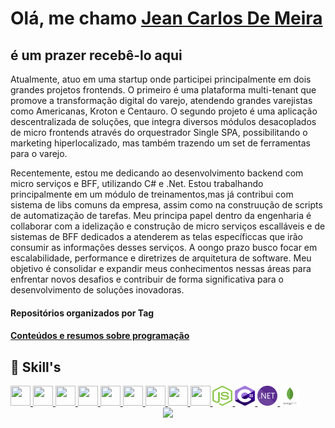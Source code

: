 # Olá, me chamo [Jean Carlos De Meira](https://www.linkedin.com/in/jeanmeira/)

## é um prazer recebê-lo aqui

Atualmente, atuo em uma startup onde participei principalmente em dois grandes projetos frontends. O primeiro é uma plataforma multi-tenant que promove a transformação digital do varejo, atendendo grandes varejistas como Americanas, Kroton e Centauro. O segundo projeto é uma aplicação descentralizada de soluções, que integra diversos módulos desacoplados de micro frontends através do orquestrador Single SPA, possibilitando o marketing hiperlocalizado, mas também trazendo um set de ferramentas para o varejo.

Recentemente, estou me dedicando ao desenvolvimento backend com micro serviços e BFF, utilizando C# e .Net. Estou trabalhando principalmente em um módulo de treinamentos,mas já contribui com sistema de libs comuns da empresa, assim como na  construução de scripts de automatização de tarefas. Meu principa papel dentro da engenharia é collaborar com a idelização e construção de micro serviços escalláveis e de sistemas de BFF dedicados a atenderem as telas específiccas que irão consumir as informações desses serviços. A oongo prazo busco focar em escalabilidade, performance e diretrizes de arquitetura de software. Meu objetivo é consolidar e expandir meus conhecimentos nessas áreas para enfrentar novos desafios e contribuir de forma significativa para o desenvolvimento de soluções inovadoras.

<div>
  <h4>
    <a
    target="_blank"
    style="text-decoration: none"
    href="https://github.com/JCDMeira?tab=stars"
    >Repositórios organizados por Tag</a>
  </h4>
</div>

<div >
  <h4>
   <a
    target="_blank"
    href="https://github.com/stars/JCDMeira/lists/conteúdos-e-resumos"
    >Conteúdos e resumos sobre programação</a>
  </h4>
</div>
<!-- 
## :chart_with_upwards_trend: Minhas estatísticas

 <div align='center'>
  <img height="160em" src="https://github-readme-stats-git-masterrstaa-rickstaa.vercel.app/api?username=jcdmeira&show_icons=true&theme=blue-green&include_all_commits=true&count_private=true"/>
  <img height="160em" src="https://github-readme-stats-git-masterrstaa-rickstaa.vercel.app/api/top-langs/?username=jcdmeira&layout=compact&langs_count=7&theme=blue-green"/>
</div> -->

## :bookmark_tabs: Skill's

<a href="https://developer.mozilla.org/pt-BR/docs/Web/HTML" target="_blank" rel="noreferrer">
<img src="./images/html-5.svg" width="32" height="32" />
</a>

<a href="https://developer.mozilla.org/pt-BR/docs/Web/CSS" target="_blank" rel="noreferrer">
<img src="./images/css3.svg" width="32" height="32" />
</a>

<a href="https://www.javascript.com" target="_blank" rel="noreferrer">
<img src="./images/javascript.svg" width="32" height="32" />
</a>

<a href="https://pt-br.reactjs.org" target="_blank" rel="noreferrer">
<img src="./images/react.svg" width="32" height="32" />
</a>

<a href="https://www.typescriptlang.org" target="_blank" rel="noreferrer">
<img src="./images/typescript.svg" width="32" height="32" />
</a>

<a href="https://git-scm.com" target="_blank" rel="noreferrer">
<img src="./images/git.svg" width="32" height="32" />
</a>

<a href="https://styled-components.com" target="_blank" rel="noreferrer">
<img src="./images/styled-components.png" width="32" height="32" />
</a>

<a href="https://www.figma.com" target="_blank" rel="noreferrer">
<img src="./images/figma.svg" width="32" height="32" />
</a>

<a href="https://code.visualstudio.com" target="_blank" rel="noreferrer">
<img src="./images/vs-code.svg" width="32" height="32" />
</a>

<a href="https://nodejs.org/en" target="_blank" rel="noreferrer">
<img src="./images/nodejs.svg" width="32" height="32" />
</a>

<a href="https://learn.microsoft.com/pt-br/dotnet/csharp/" target="_blank" rel="noreferrer">
<img src="./images/c-sharp.svg" width="32" height="32" />
</a>

<a href="https://learn.microsoft.com/pt-br/dotnet/" target="_blank" rel="noreferrer">
<img src="./images/dotnet.svg" width="32" height="32" />
</a>

<a href="https://www.mongodb.com/pt-br" target="_blank" rel="noreferrer">
<img src="./images/mongodb.svg" width="32" height="32" />
</a>

<!-- [![image](https://shields.io/badge/-Personal_Page-Personal_Page)](https://jcdmeira.github.io)

<p align="center">
<img width="400px" alt="octocat" src="https://user-images.githubusercontent.com/65555624/88875729-2f119f00-d1f8-11ea-98b5-5d66a30bd6b5.png">
</p> -->

<div align='center'>
<a height="140em" href="http://www.github.com/JCDMeira"><img src="https://github-readme-streak-stats.herokuapp.com/?user=JCDMeira&stroke=2ea043&background=171717&ring=3382ed&fire=ff6347&currStreakNum=0bd967&currStreakLabel=3382ed&sideNums=0bd967&sideLabels=3382ed&dates=0bd967&hide_border=true" /></a>
</div>
